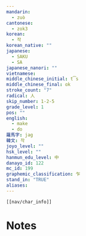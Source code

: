 ```yaml
---
mandarin:
  - zuò
cantonese:
  - zok3
korean:
  - 작
korean_native: ""
japanese:
  - SAKU
  - SA
japanese_nanori: ""
vietnamese:
middle_chinese_initial: t͡s
middle_chinese_final: ɑk
stroke_count: "7"
radical: 人
skip_number: 1-2-5
grade_level: 1
pos: ""
english:
  - make
  - do
羅馬字: jag
韓文: 작
joyo_level: ""
hsk_level: ""
hanmun_edu_level: 中
danayo_id: 122
mc_id: 199
graphemic_classification: 乍
stand_in: "TRUE"
aliases:
---
```

```meta-bind-embed
[[nav/char_info]]
```

# Notes
